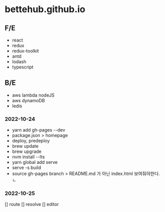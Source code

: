 # bettehub.github.io

## F/E

- react
- redux
- redux-toolkit
- antd
- lodash
- typescript

## B/E

- aws lambda nodeJS
- aws dynamoDB
- ledis

### 2022-10-24

- yarn add gh-pages --dev
- package.json > homepage
- deploy, predeploy
- brew update
- brew upgrade
- nvm install --lts
- yarn global add serve
- serve -s build
- source gh-pages branch > README.md 가 아닌 index.html 보여줘야한다.ㄴ

### 2022-10-25

[] route
[] resolve
[] editor
